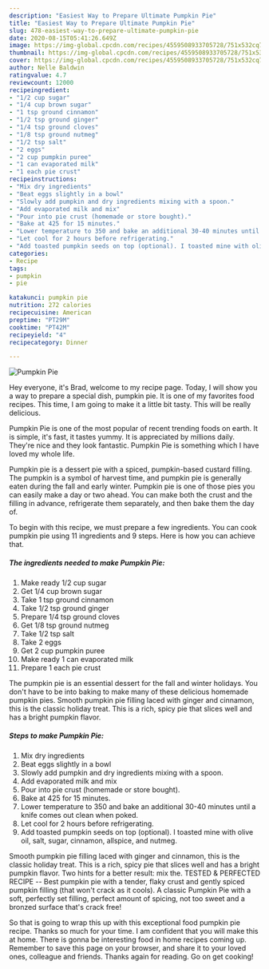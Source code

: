 ```yaml
---
description: "Easiest Way to Prepare Ultimate Pumpkin Pie"
title: "Easiest Way to Prepare Ultimate Pumpkin Pie"
slug: 478-easiest-way-to-prepare-ultimate-pumpkin-pie
date: 2020-08-15T05:41:26.649Z
image: https://img-global.cpcdn.com/recipes/4559508933705728/751x532cq70/pumpkin-pie-recipe-main-photo.jpg
thumbnail: https://img-global.cpcdn.com/recipes/4559508933705728/751x532cq70/pumpkin-pie-recipe-main-photo.jpg
cover: https://img-global.cpcdn.com/recipes/4559508933705728/751x532cq70/pumpkin-pie-recipe-main-photo.jpg
author: Nelle Baldwin
ratingvalue: 4.7
reviewcount: 12000
recipeingredient:
- "1/2 cup sugar"
- "1/4 cup brown sugar"
- "1 tsp ground cinnamon"
- "1/2 tsp ground ginger"
- "1/4 tsp ground cloves"
- "1/8 tsp ground nutmeg"
- "1/2 tsp salt"
- "2 eggs"
- "2 cup pumpkin puree"
- "1 can evaporated milk"
- "1 each pie crust"
recipeinstructions:
- "Mix dry ingredients"
- "Beat eggs slightly in a bowl"
- "Slowly add pumpkin and dry ingredients mixing with a spoon."
- "Add evaporated milk and mix"
- "Pour into pie crust (homemade or store bought)."
- "Bake at 425 for 15 minutes."
- "Lower temperature to 350 and bake an additional 30-40 minutes until a knife comes out clean when poked."
- "Let cool for 2 hours before refrigerating."
- "Add toasted pumpkin seeds on top (optional). I toasted mine with olive oil, salt, sugar, cinnamon, allspice, and nutmeg."
categories:
- Recipe
tags:
- pumpkin
- pie

katakunci: pumpkin pie 
nutrition: 272 calories
recipecuisine: American
preptime: "PT29M"
cooktime: "PT42M"
recipeyield: "4"
recipecategory: Dinner

---
```



![Pumpkin Pie](https://img-global.cpcdn.com/recipes/4559508933705728/751x532cq70/pumpkin-pie-recipe-main-photo.jpg)

Hey everyone, it's Brad, welcome to my recipe page. Today, I will show you a way to prepare a special dish, pumpkin pie. It is one of my favorites food recipes. This time, I am going to make it a little bit tasty. This will be really delicious.

Pumpkin Pie is one of the most popular of recent trending foods on earth. It is simple, it's fast, it tastes yummy. It is appreciated by millions daily. They're nice and they look fantastic. Pumpkin Pie is something which I have loved my whole life.

Pumpkin pie is a dessert pie with a spiced, pumpkin-based custard filling. The pumpkin is a symbol of harvest time, and pumpkin pie is generally eaten during the fall and early winter. Pumpkin pie is one of those pies you can easily make a day or two ahead. You can make both the crust and the filling in advance, refrigerate them separately, and then bake them the day of.


To begin with this recipe, we must prepare a few ingredients. You can cook pumpkin pie using 11 ingredients and 9 steps. Here is how you can achieve that.

<!--inarticleads1-->

##### The ingredients needed to make Pumpkin Pie:

1. Make ready 1/2 cup sugar
1. Get 1/4 cup brown sugar
1. Take 1 tsp ground cinnamon
1. Take 1/2 tsp ground ginger
1. Prepare 1/4 tsp ground cloves
1. Get 1/8 tsp ground nutmeg
1. Take 1/2 tsp salt
1. Take 2 eggs
1. Get 2 cup pumpkin puree
1. Make ready 1 can evaporated milk
1. Prepare 1 each pie crust


The pumpkin pie is an essential dessert for the fall and winter holidays. You don&#39;t have to be into baking to make many of these delicious homemade pumpkin pies. Smooth pumpkin pie filling laced with ginger and cinnamon, this is the classic holiday treat. This is a rich, spicy pie that slices well and has a bright pumpkin flavor. 

<!--inarticleads2-->

##### Steps to make Pumpkin Pie:

1. Mix dry ingredients
1. Beat eggs slightly in a bowl
1. Slowly add pumpkin and dry ingredients mixing with a spoon.
1. Add evaporated milk and mix
1. Pour into pie crust (homemade or store bought).
1. Bake at 425 for 15 minutes.
1. Lower temperature to 350 and bake an additional 30-40 minutes until a knife comes out clean when poked.
1. Let cool for 2 hours before refrigerating.
1. Add toasted pumpkin seeds on top (optional). I toasted mine with olive oil, salt, sugar, cinnamon, allspice, and nutmeg.


Smooth pumpkin pie filling laced with ginger and cinnamon, this is the classic holiday treat. This is a rich, spicy pie that slices well and has a bright pumpkin flavor. Two hints for a better result: mix the. TESTED &amp; PERFECTED RECIPE -- Best pumpkin pie with a tender, flaky crust and gently spiced pumpkin filling (that won&#39;t crack as it cools). A classic Pumpkin Pie with a soft, perfectly set filling, perfect amount of spicing, not too sweet and a bronzed surface that&#39;s crack free! 

So that is going to wrap this up with this exceptional food pumpkin pie recipe. Thanks so much for your time. I am confident that you will make this at home. There is gonna be interesting food in home recipes coming up. Remember to save this page on your browser, and share it to your loved ones, colleague and friends. Thanks again for reading. Go on get cooking!
